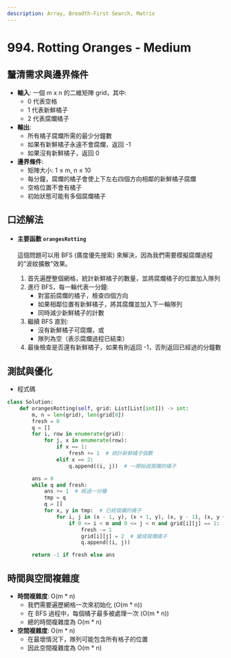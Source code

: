 ```yaml
---
description: Array, Breadth-First Search, Matrix
---
```


# 994. Rotting Oranges - Medium

## 釐清需求與邊界條件

* **輸入**: 一個 m x n 的二維矩陣 grid，其中:
  * 0 代表空格
  * 1 代表新鮮橘子
  * 2 代表腐爛橘子
* **輸出**:
  * 所有橘子腐爛所需的最少分鐘數
  * 如果有新鮮橘子永遠不會腐爛，返回 -1
  * 如果沒有新鮮橘子，返回 0
* **邊界條件**:
  * 矩陣大小: 1 ≤ m, n ≤ 10
  * 每分鐘，腐爛的橘子會使上下左右四個方向相鄰的新鮮橘子腐爛
  * 空格位置不會有橘子
  * 初始狀態可能有多個腐爛橘子

## 口述解法

*   #### 主要函數 `orangesRotting`

    這個問題可以用 BFS (廣度優先搜索) 來解決，因為我們需要模擬腐爛過程的"波紋擴散"效果。

    1. 首先遍歷整個網格，統計新鮮橘子的數量，並將腐爛橘子的位置加入隊列
    2. 進行 BFS，每一輪代表一分鐘:
       * 對當前腐爛的橘子，檢查四個方向
       * 如果相鄰位置有新鮮橘子，將其腐爛並加入下一輪隊列
       * 同時減少新鮮橘子的計數
    3. 繼續 BFS 直到:
       * 沒有新鮮橘子可腐爛，或
       * 隊列為空（表示腐爛過程已結束）
    4. 最後檢查是否還有新鮮橘子，如果有則返回 -1，否則返回已經過的分鐘數

## 測試與優化

* 程式碼

```python
class Solution:
    def orangesRotting(self, grid: List[List[int]]) -> int:
        m, n = len(grid), len(grid[0])
        fresh = 0
        q = []
        for i, row in enumerate(grid):
            for j, x in enumerate(row):
                if x == 1:
                    fresh += 1  # 統計新鮮橘子個數
                elif x == 2:
                    q.append((i, j))  # 一開始就腐爛的橘子

        ans = 0
        while q and fresh:
            ans += 1  # 經過一分鐘
            tmp = q
            q = []
            for x, y in tmp:  # 已經腐爛的橘子
                for i, j in (x - 1, y), (x + 1, y), (x, y - 1), (x, y + 1):  # 四方向
                    if 0 <= i < m and 0 <= j < n and grid[i][j] == 1:  # 新鮮橘子
                        fresh -= 1
                        grid[i][j] = 2  # 變成腐爛橘子
                        q.append((i, j))

        return -1 if fresh else ans
```

## 時間與空間複雜度

* **時間複雜度**: O(m \* n)
  * 我們需要遍歷網格一次來初始化 (O(m \* n))
  * 在 BFS 過程中，每個橘子最多被處理一次 (O(m \* n))
  * 總的時間複雜度為 O(m \* n)
* **空間複雜度**: O(m \* n)
  * 在最壞情況下，隊列可能包含所有格子的位置
  * 因此空間複雜度為 O(m \* n)
